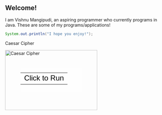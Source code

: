 ## Welcome!

I am Vishnu Mangipudi, an aspiring programmer who currently programs in Java. These are some of my programs/applications!


```java
System.out.println("I hope you enjoy!");
```

Caesar Cipher
<div style="position: relative; width: 300px; height: 197px;"><a href="https://b2484205-ad2f-4d55-aca0-09d4b73d0598.filesusr.com/archives/12542b_f2873c1ece794e218e17dd22dd972a90.jar?dn=ApplicationCreator.jar" style="text-decoration: none;"><img src="https://lh3.googleusercontent.com/proxy/i8bkMHDXgdb7d1snpWxB9EMjH1PPTjpC3_pxyxkiq2GR-3kPNN7wQEpH6mghNhueRGNlHAGATrzRlXlx9NHP5MUBBWl6FiBEmjsjdPkZCWY6y9AvJMbaPuX5sY1wjn_7sbsQgewb2v_c5lXVcfgSuvsKKRhInXb_wmFxnUj09lmXVMx74E2kJZQ" alt="Caesar Cipher" style="border: none;" width="300" height="197"/><div style="position: absolute; width: 200px; height: 80px; left: 50px; top: 58px; background-color: #FFF; opacity: 0.6; filter: alpha(opacity = 60);"></div><table style="position: absolute; width: 200px; height: 80px; left: 50px; top: 58px;"><tr><td style="text-align: center; color: #000; font-size: 24px; font-family: Arial,sans-serif;">Click to Run</td></tr></table></a></div>
